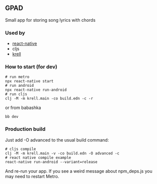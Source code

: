 ## GPAD

Small app for storing song lyrics with chords 


### Used by
* [react-native](https://reactnative.dev/docs/) 
* cljs 
* [krell](https://github.com/vouch-opensource/krell)


### How to start (for dev)


```shell
# run metro
npx react-native start
# run android
npx react-native run-android
# run cljs
clj -M -m krell.main -co build.edn -c -r
```
or from babashka 
```shell
bb dev
```


### Production build
Just add -O advanced to the usual build command:

```shell
# cljs compile
clj -M -m krell.main -v -co build.edn -O advanced -c
# react native compile example
react-native run-android --variant=release
```


And re-run your app. If you see a weird message about npm_deps.js you may need to restart Metro.

